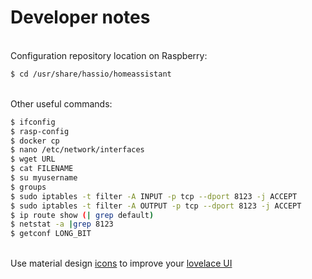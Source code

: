 # Developer notes
\
Configuration repository location on Raspberry:
```sh
$ cd /usr/share/hassio/homeassistant
```
\
Other useful commands:
```sh
$ ifconfig
$ rasp-config
$ docker cp
$ nano /etc/network/interfaces
$ wget URL
$ cat FILENAME
$ su myusername
$ groups
$ sudo iptables -t filter -A INPUT -p tcp --dport 8123 -j ACCEPT
$ sudo iptables -t filter -A OUTPUT -p tcp --dport 8123 -j ACCEPT
$ ip route show (| grep default)
$ netstat -a |grep 8123
$ getconf LONG_BIT
```
\
Use material design [icons][3] to improve your [lovelace UI][4]

[1]: <https://www.raspberrypi.org/>
[2]: <https://www.balena.io/etcher/>
[3]: <https://materialdesignicons.com/>
[4]: <https://www.home-assistant.io/lovelace/>
[5]: <https://github.com/home-assistant/supervised-installer>